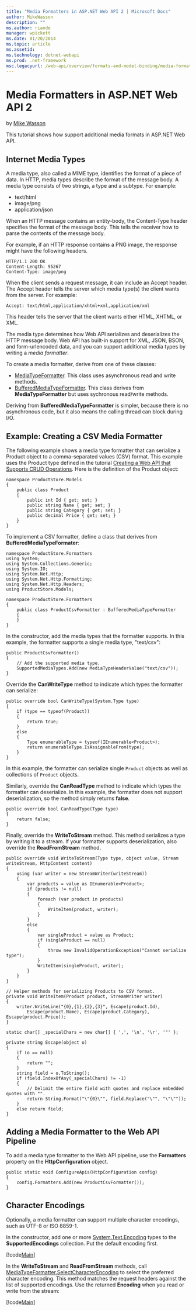 ```yaml
---
title: "Media Formatters in ASP.NET Web API 2 | Microsoft Docs"
author: MikeWasson
description: ""
ms.author: riande
manager: wpickett
ms.date: 01/20/2014
ms.topic: article
ms.assetid: 
ms.technology: dotnet-webapi
ms.prod: .net-framework
msc.legacyurl: /web-api/overview/formats-and-model-binding/media-formatters
---
```

Media Formatters in ASP.NET Web API 2
====================
by [Mike Wasson](https://github.com/MikeWasson)

This tutorial shows how support additional media formats in ASP.NET Web API.

## Internet Media Types

A media type, also called a MIME type, identifies the format of a piece of data. In HTTP, media types describe the format of the message body. A media type consists of two strings, a type and a subtype. For example:

- text/html
- image/png
- application/json

When an HTTP message contains an entity-body, the Content-Type header specifies the format of the message body. This tells the receiver how to parse the contents of the message body.

For example, if an HTTP response contains a PNG image, the response might have the following headers.

    HTTP/1.1 200 OK
    Content-Length: 95267
    Content-Type: image/png

When the client sends a request message, it can include an Accept header. The Accept header tells the server which media type(s) the client wants from the server. For example:

    Accept: text/html,application/xhtml+xml,application/xml

This header tells the server that the client wants either HTML, XHTML, or XML.

The media type determines how Web API serializes and deserializes the HTTP message body. Web API has built-in support for XML, JSON, BSON, and form-urlencoded data, and you can support additional media types by writing a *media formatter*.

To create a media formatter, derive from one of these classes:

- [MediaTypeFormatter](https://msdn.microsoft.com/en-us/library/system.net.http.formatting.mediatypeformatter.aspx). This class uses asynchronous read and write methods.
- [BufferedMediaTypeFormatter](https://msdn.microsoft.com/en-us/library/system.net.http.formatting.bufferedmediatypeformatter.aspx). This class derives from **MediaTypeFormatter** but uses sychronous read/write methods.

Deriving from **BufferedMediaTypeFormatter** is simpler, because there is no asynchronous code, but it also means the calling thread can block during I/O.

## Example: Creating a CSV Media Formatter

The following example shows a media type formatter that can serialize a Product object to a comma-separated values (CSV) format. This example uses the Product type defined in the tutorial [Creating a Web API that Supports CRUD Operations](../older-versions/creating-a-web-api-that-supports-crud-operations.md). Here is the definition of the Product object:

    namespace ProductStore.Models
    {
        public class Product
        {
            public int Id { get; set; }
            public string Name { get; set; }
            public string Category { get; set; }
            public decimal Price { get; set; }
        }
    }

To implement a CSV formatter, define a class that derives from **BufferedMediaTypeFormater**:

    namespace ProductStore.Formatters
    using System;
    using System.Collections.Generic;
    using System.IO;
    using System.Net.Http;
    using System.Net.Http.Formatting;
    using System.Net.Http.Headers;
    using ProductStore.Models;
    
    namespace ProductStore.Formatters
    {
        public class ProductCsvFormatter : BufferedMediaTypeFormatter
        {
        }
    }

In the constructor, add the media types that the formatter supports. In this example, the formatter supports a single media type, &quot;text/csv&quot;:

    public ProductCsvFormatter()
    {
        // Add the supported media type.
        SupportedMediaTypes.Add(new MediaTypeHeaderValue("text/csv"));
    }

Override the **CanWriteType** method to indicate which types the formatter can serialize:

    public override bool CanWriteType(System.Type type)
    {
        if (type == typeof(Product))
        {
            return true;
        }
        else
        {
            Type enumerableType = typeof(IEnumerable<Product>);
            return enumerableType.IsAssignableFrom(type);
        }
    }

In this example, the formatter can serialize single `Product` objects as well as collections of `Product` objects.

Similarly, override the **CanReadType** method to indicate which types the formatter can deserialize. In this example, the formatter does not support deserialization, so the method simply returns **false**.

    public override bool CanReadType(Type type)
    {
        return false;
    }

Finally, override the **WriteToStream** method. This method serializes a type by writing it to a stream. If your formatter supports deserialization, also override the **ReadFromStream** method.

    public override void WriteToStream(Type type, object value, Stream writeStream, HttpContent content)
    {
        using (var writer = new StreamWriter(writeStream))
        {
            var products = value as IEnumerable<Product>;
            if (products != null)
            {
                foreach (var product in products)
                {
                    WriteItem(product, writer);
                }
            }
            else
            {
                var singleProduct = value as Product;
                if (singleProduct == null)
                {
                    throw new InvalidOperationException("Cannot serialize type");
                }
                WriteItem(singleProduct, writer);
            }
        }
    }
    
    // Helper methods for serializing Products to CSV format. 
    private void WriteItem(Product product, StreamWriter writer)
    {
        writer.WriteLine("{0},{1},{2},{3}", Escape(product.Id),
            Escape(product.Name), Escape(product.Category), Escape(product.Price));
    }
    
    static char[] _specialChars = new char[] { ',', '\n', '\r', '"' };
    
    private string Escape(object o)
    {
        if (o == null)
        {
            return "";
        }
        string field = o.ToString();
        if (field.IndexOfAny(_specialChars) != -1)
        {
            // Delimit the entire field with quotes and replace embedded quotes with "".
            return String.Format("\"{0}\"", field.Replace("\"", "\"\""));
        }
        else return field;
    }

## Adding a Media Formatter to the Web API Pipeline

To add a media type formatter to the Web API pipeline, use the **Formatters** property on the **HttpConfiguration** object.

    public static void ConfigureApis(HttpConfiguration config)
    {
        config.Formatters.Add(new ProductCsvFormatter()); 
    }

## Character Encodings

Optionally, a media formatter can support multiple character encodings, such as UTF-8 or ISO 8859-1.

In the constructor, add one or more [System.Text.Encoding](https://msdn.microsoft.com/en-us/library/system.text.encoding.aspx) types to the **SupportedEncodings** collection. Put the default encoding first.

[!code[Main](media-formatters/samples/sample1.xml?highlight=6-7)]

In the **WriteToStream** and **ReadFromStream** methods, call [MediaTypeFormatter.SelectCharacterEncoding](https://msdn.microsoft.com/en-us/library/hh969054.aspx) to select the preferred character encoding. This method matches the request headers against the list of supported encodings. Use the returned **Encoding** when you read or write from the stream:

[!code[Main](media-formatters/samples/sample2.xml?highlight=3,5)]